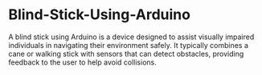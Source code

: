 # Blind-Stick-Using-Arduino
A blind stick using Arduino is a device designed to assist visually impaired individuals in navigating their environment safely. It typically combines a cane or walking stick with sensors that can detect obstacles, providing feedback to the user to help avoid collisions.
